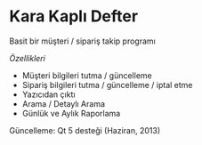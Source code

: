# Kara Kaplı Defter
Basit bir müşteri / sipariş takip programı

*Özellikleri*

* Müşteri bilgileri tutma / güncelleme
* Sipariş bilgileri tutma / güncelleme / iptal etme
* Yazıcıdan çıktı
* Arama / Detaylı Arama
* Günlük ve Aylık Raporlama

Güncelleme: Qt 5 desteği (Haziran, 2013)
